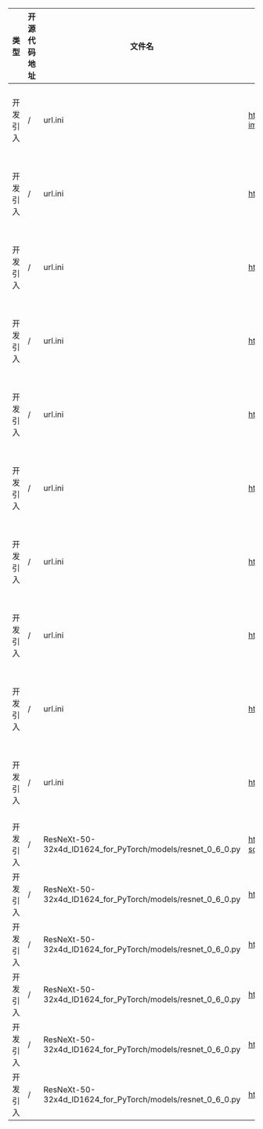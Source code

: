 | 类型     | 开源代码地址                                                       | 文件名                                          | 公网IP地址/公网URL地址/域名/邮箱地址 | 用途说明 |
|--------|--------------------------------------------------------------|----------------------------------------------|------------------------|----|
| 开发引入 | / | url.ini | https://bbs-img.huaweicloud.com/blogs/img/thumb/1591951315139_8989_1363.png | 下载测试图片 |
| 开发引入 | / | url.ini | https://download.pytorch.org/models/resnet18-5c106cde.pth | 下载权重文件 |
| 开发引入 | / | url.ini | https://download.pytorch.org/models/resnet34-333f7ec4.pth | 下载权重文件 |
| 开发引入 | / | url.ini | https://download.pytorch.org/models/resnet50-19c8e357.pth | 下载权重文件 |
| 开发引入 | / | url.ini | https://download.pytorch.org/models/resnet101-5d3b4d8f.pth | 下载权重文件 |
| 开发引入 | / | url.ini | https://download.pytorch.org/models/resnet152-b121ed2d.pth | 下载权重文件 |
| 开发引入 | / | url.ini | https://download.pytorch.org/models/resnext50_32x4d-7cdf4587.pth | 下载权重文件 |
| 开发引入 | / | url.ini | https://download.pytorch.org/models/resnext101_32x8d-8ba56ff5.pth | 下载权重文件 |
| 开发引入 | / | url.ini | https://download.pytorch.org/models/wide_resnet50_2-95faca4d.pth | 下载权重文件 |
| 开发引入 | / | url.ini | https://download.pytorch.org/models/wide_resnet101_2-32ee1156.pth | 下载权重文件 |
| 开发引入 | / | ResNeXt-50-32x4d_ID1624_for_PyTorch/models/resnet_0_6_0.py | https://ngc.nvidia.com/catalog/model-scripts/nvidia:resnet_50_v1_5_for_pytorch | 相关说明 |
| 开发引入 | / | ResNeXt-50-32x4d_ID1624_for_PyTorch/models/resnet_0_6_0.py | https://arxiv.org/pdf/1605.07146.pdf | 论文地址 |
| 开发引入 | / | ResNeXt-50-32x4d_ID1624_for_PyTorch/models/resnet_0_6_0.py | https://arxiv.org/abs/1706.02677 | 论文地址 |
| 开发引入 | / | ResNeXt-50-32x4d_ID1624_for_PyTorch/models/resnet_0_6_0.py | https://arxiv.org/abs/1512.03385 | 论文地址 |
| 开发引入 | / | ResNeXt-50-32x4d_ID1624_for_PyTorch/models/resnet_0_6_0.py | https://arxiv.org/pdf/1512.03385.pdf | 论文地址 |
| 开发引入 | / | ResNeXt-50-32x4d_ID1624_for_PyTorch/models/resnet_0_6_0.py | https://arxiv.org/pdf/1611.05431.pdf | 论文地址 |
